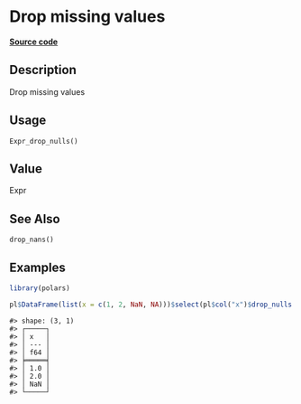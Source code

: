 
# Drop missing values

[**Source code**](https://github.com/pola-rs/r-polars/tree/main/R/after-wrappers.R#L20)

## Description

Drop missing values

## Usage

<pre><code class='language-R'>Expr_drop_nulls()
</code></pre>

## Value

Expr

## See Also

<code>drop_nans()</code>

## Examples

``` r
library(polars)

pl$DataFrame(list(x = c(1, 2, NaN, NA)))$select(pl$col("x")$drop_nulls())
```

    #> shape: (3, 1)
    #> ┌─────┐
    #> │ x   │
    #> │ --- │
    #> │ f64 │
    #> ╞═════╡
    #> │ 1.0 │
    #> │ 2.0 │
    #> │ NaN │
    #> └─────┘
